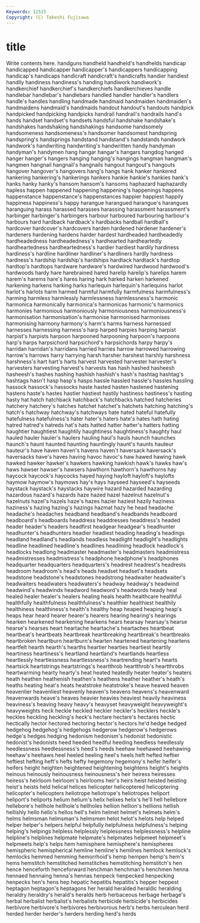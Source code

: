 ```yaml
---
Keywords: 12515 
Copyright: (C) Takeshi Fujisawa
---
```


# title

Write contents here.
handguns handheld handheld's handhelds handicap handicapped handicapper handicapper's
handicappers handicapping handicap's handicaps handicraft handicraft's handicrafts handier handiest handily
handiness handiness's handing handiwork handiwork's handkerchief handkerchief's handkerchiefs handkerchieves handle
handlebar handlebar's handlebars handled handler handler's handlers handle's handles handling
handmade handmaid handmaiden handmaiden's handmaidens handmaid's handmaids handout handout's handouts
handpick handpicked handpicking handpicks handrail handrail's handrails hand's hands handset
handset's handsets handsful handshake handshake's handshakes handshaking handshakings handsome handsomely
handsomeness handsomeness's handsomer handsomest handspring handspring's handsprings handstand handstand's handstands
handwork handwork's handwriting handwriting's handwritten handy handyman handyman's handymen hang
hangar hangar's hangars hangdog hanged hanger hanger's hangers hanging hanging's
hangings hangman hangman's hangmen hangnail hangnail's hangnails hangout hangout's hangouts
hangover hangover's hangovers hang's hangs hank hanker hankered hankering hankering's
hankerings hankers hankie hankie's hankies hank's hanks hanky hanky's hansom
hansom's hansoms haphazard haphazardly hapless happen happened happening happening's happenings
happens happenstance happenstance's happenstances happier happiest happily happiness happiness's happy
harangue harangued harangue's harangues haranguing harass harassed harasses harassing harassment
harassment's harbinger harbinger's harbingers harbour harboured harbouring harbour's harbours hard
hardback hardback's hardbacks hardball hardball's hardcover hardcover's hardcovers harden hardened
hardener hardener's hardeners hardening hardens harder hardest hardheaded hardheadedly hardheadedness
hardheadedness's hardhearted hardheartedly hardheartedness hardheartedness's hardier hardiest hardily hardiness hardiness's
hardline hardliner hardliner's hardliners hardly hardness hardness's hardship hardship's hardships
hardtack hardtack's hardtop hardtop's hardtops hardware hardware's hardwired hardwood hardwood's
hardwoods hardy hare harebrained hared harelip harelip's harelips harem harem's
harems hare's hares haring hark harked harken harkened harkening harkens
harking harks harlequin harlequin's harlequins harlot harlot's harlots harm harmed
harmful harmfully harmfulness harmfulness's harming harmless harmlessly harmlessness harmlessness's harmonic
harmonica harmonically harmonica's harmonicas harmonic's harmonics harmonies harmonious harmoniously harmoniousness
harmoniousness's harmonisation harmonisation's harmonise harmonised harmonises harmonising harmony harmony's harm's
harms harness harnessed harnesses harnessing harness's harp harped harpies harping
harpist harpist's harpists harpoon harpooned harpooning harpoon's harpoons harp's harps
harpsichord harpsichord's harpsichords harpy harpy's harridan harridan's harridans harried harries
harrow harrowed harrowing harrow's harrows harry harrying harsh harsher harshest
harshly harshness harshness's hart hart's harts harvest harvested harvester harvester's
harvesters harvesting harvest's harvests has hash hashed hasheesh hasheesh's hashes
hashing hashish hashish's hash's hashtag hashtag's hashtags hasn't hasp hasp's
hasps hassle hassled hassle's hassles hassling hassock hassock's hassocks haste
hasted hasten hastened hastening hastens haste's hastes hastier hastiest hastily
hastiness hastiness's hasting hasty hat hatch hatchback hatchback's hatchbacks hatched
hatcheries hatchery hatchery's hatches hatchet hatchet's hatchets hatching hatching's hatch's
hatchway hatchway's hatchways hate hated hateful hatefully hatefulness hatefulness's hater
hater's haters hate's hates hath hating hatred hatred's hatreds hat's
hats hatted hatter hatter's hatters hatting haughtier haughtiest haughtily haughtiness
haughtiness's haughty haul hauled hauler hauler's haulers hauling haul's hauls
haunch haunches haunch's haunt haunted haunting hauntingly haunt's haunts hauteur
hauteur's have haven haven's havens haven't haversack haversack's haversacks have's
haves having havoc havoc's haw hawed hawing hawk hawked hawker
hawker's hawkers hawking hawkish hawk's hawks haw's haws hawser hawser's
hawsers hawthorn hawthorn's hawthorns hay haycock haycock's haycocks hayed haying
hayloft hayloft's haylofts haymow haymow's haymows hay's hays hayseed hayseed's
hayseeds haystack haystack's haystacks haywire hazard hazarded hazarding hazardous hazard's
hazards haze hazed hazel hazelnut hazelnut's hazelnuts hazel's hazels haze's
hazes hazier haziest hazily haziness haziness's hazing hazing's hazings hazmat
hazy he head headache headache's headaches headband headband's headbands headboard
headboard's headboards headdress headdresses headdress's headed header header's headers headfirst
headgear headgear's headhunter headhunter's headhunters headier headiest heading heading's headings
headland headland's headlands headless headlight headlight's headlights headline headlined headline's
headlines headlining headlock headlock's headlocks headlong headmaster headmaster's headmasters headmistress
headmistresses headmistress's headphone headphone's headphones headquarter headquarters headquarters's headrest headrest's
headrests headroom headroom's head's heads headset headset's headsets headstone headstone's
headstones headstrong headwaiter headwaiter's headwaiters headwaters headwaters's headway headway's headwind
headwind's headwinds headword headword's headwords heady heal healed healer healer's
healers healing heals health healthcare healthful healthfully healthfulness healthfulness's healthier
healthiest healthily healthiness healthiness's health's healthy heap heaped heaping heap's
heaps hear heard hearer hearer's hearers hearing hearing's hearings hearken
hearkened hearkening hearkens hears hearsay hearsay's hearse hearse's hearses heart
heartache heartache's heartaches heartbeat heartbeat's heartbeats heartbreak heartbreaking heartbreak's heartbreaks
heartbroken heartburn heartburn's hearten heartened heartening heartens heartfelt hearth hearth's
hearths heartier hearties heartiest heartily heartiness heartiness's heartland heartland's heartlands
heartless heartlessly heartlessness heartlessness's heartrending heart's hearts heartsick heartstrings heartstrings's
heartthrob heartthrob's heartthrobs heartwarming hearty hearty's heat heated heatedly heater
heater's heaters heath heathen heathenish heathen's heathens heather heather's heath's
heaths heating heat's heats heatstroke heatstroke's heave heaved heaven heavenlier
heavenliest heavenly heaven's heavens heavens's heavenward heavenwards heave's heaves heavier
heavies heaviest heavily heaviness heaviness's heaving heavy heavy's heavyset heavyweight
heavyweight's heavyweights heck heckle heckled heckler heckler's hecklers heckle's heckles
heckling heckling's heck's hectare hectare's hectares hectic hectically hector hectored
hectoring hector's hectors he'd hedge hedged hedgehog hedgehog's hedgehogs hedgerow
hedgerow's hedgerows hedge's hedges hedging hedonism hedonism's hedonist hedonistic hedonist's
hedonists heed heeded heedful heeding heedless heedlessly heedlessness heedlessness's heed's
heeds heehaw heehawed heehawing heehaw's heehaws heel heeled heeling heel's
heels heft hefted heftier heftiest hefting heft's hefts hefty hegemony
hegemony's heifer heifer's heifers height heighten heightened heightening heightens height's
heights heinous heinously heinousness heinousness's heir heiress heiresses heiress's heirloom
heirloom's heirlooms heir's heirs heist heisted heisting heist's heists held
helical helices helicopter helicoptered helicoptering helicopter's helicopters heliotrope heliotrope's heliotropes
heliport heliport's heliports helium helium's helix helixes helix's he'll hell
hellebore hellebore's hellhole hellhole's hellholes hellion hellion's hellions hellish hellishly
hello hello's hellos hell's helm helmet helmet's helmets helm's helms
helmsman helmsman's helmsmen helot helot's helots help helped helper helper's
helpers helpful helpfully helpfulness helpfulness's helping helping's helpings helpless helplessly
helplessness helplessness's helpline helpline's helplines helpmate helpmate's helpmates helpmeet helpmeet's
helpmeets help's helps hem hemisphere hemisphere's hemispheres hemispheric hemispherical hemline
hemline's hemlines hemlock hemlock's hemlocks hemmed hemming hemorrhoid's hemp hempen
hemp's hem's hems hemstitch hemstitched hemstitches hemstitching hemstitch's hen hence
henceforth henceforward henchman henchman's henchmen henna hennaed hennaing henna's hennas
henpeck henpecked henpecking henpecks hen's hens hep hepatic hepatitis hepatitis's
hepper heppest heptagon heptagon's heptagons her herald heralded heraldic heralding
heraldry heraldry's herald's heralds herb herbaceous herbage herbage's herbal herbalist
herbalist's herbalists herbicide herbicide's herbicides herbivore herbivore's herbivores herbivorous herb's
herbs herculean herd herded herder herder's herders herding herd's herds
